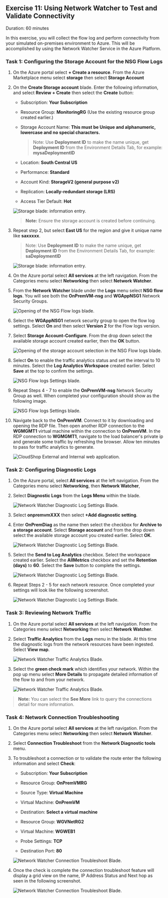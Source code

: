 ## Exercise 11: Using Network Watcher to Test and Validate Connectivity

Duration: 60 minutes

In this exercise, you will collect the flow log and perform connectivity from your simulated on-premises environment to Azure. This will be accomplished by using the Network Watcher Service in the Azure Platform.

### Task 1: Configuring the Storage Account for the NSG Flow Logs

1. On the Azure portal select **+ Create a resource**. From the Azure Marketplace menu select **storage** then select **Storage Account**

2. On the **Create Storage account** blade. Enter the following information, and select **Review + Create** then select the **Create** button:

    -  Subscription: **Your Subscription**

    -  Resource Group: **MonitoringRG** (Use the existing resource group created earlier.)

    -  Storage Account Name: **This must be Unique and alphanumeric, lowercase and no special characters.**
    
       >Note: Use **Deployment ID** to make the name unique, get **Deployment ID** from the Environment Details Tab, for example: **mysaDeploymentID**

    -  Location: **South Central US**

    -  Performance: **Standard**

    -  Account Kind: **StorageV2 (general purpose v2)**

    -  Replication: **Locally-redundant storage (LRS)**

    -  Access Tier Default: **Hot**

    ![Storage blade: information entry.](images/ecn23.png "Add storage account")

   >**Note:** Ensure the storage account is created before continuing.

3. Repeat step 2, but select **East US** for the region and give it unique name like **saxxxxx**.

   >Note: Use **Deployment ID** to make the name unique, get **Deployment ID** from the Environment Details Tab, for example: **saDeploymentID**

    ![Storage blade: information entry.](images/ecn24.png "Add storage account")

4. On the Azure portal select **All services** at the left navigation. From the Categories menu select **Networking** then select **Network Watcher**.

5. From the **Network Watcher** blade under the **Logs** menu select **NSG flow logs**. You will see both the **OnPremVM-nsg** and **WGAppNSG1** Network Security Groups.

    ![Opening of the NSG Flow logs blade.](images/Hands-onlabstep-by-step-Enterprise-classnetworkinginAzureimages/media/image185.png "Network Security Groups in Flow Log")

6. Select the **WGAppNSG1** network security group to open the flow log settings. Select **On** and then select **Version 2** for the Flow logs version.

7. Select **Storage Account-Configure**. From the drop down select the available storage account created earlier, then the **OK** button.

    ![Opening of the storage account selection in the NSG Flow logs blade.](images/ecn26.png "Network Watcher Flow Log Settings")

8. Select **On** to enable the traffic analytics status and set the interval to 10 minutes. Select the **Log Analytics Workspace** created earlier. Select **Save** at the top to confirm the settings.  

    ![NSG Flow logs Settings blade.](images/ecn27.png "Network Watcher Flow Log Settings")

9. Repeat Steps 4 - 7 to enable the **OnPremVM-nsg** Network Security Group as well. When completed your configuration should show as the following image.

     ![NSG Flow logs Settings blade.](images/ecn27.png "Network Watcher Flow Log")

10. Navigate back to the **OnPremVM**. Connect to it by downloading and opening the RDP file. Then open another RDP connection to the **WGMGMT1** virtual machine within the connection to **OnPremVM**. In the RDP connection to **WGMGMT1**, navigate to the load balancer's private ip and generate some traffic by refreshing the browser. Allow ten minutes to pass for traffic analytics to generate.  

     ![CloudShop External and Internal web application.](images/Hands-onlabstep-by-step-Enterprise-classnetworkinginAzureimages/media/image190.png "CloudShop Application")

### Task 2: Configuring Diagnostic Logs

1. On the Azure portal, select **All services** at the left navigation. From the Categories menu select **Networking**, then **Network Watcher**,

2. Select **Diagnostic Logs** from the **Logs Menu** within the blade.

     ![Network Watcher Diagnostic Log Settings Blade.](images/Hands-onlabstep-by-step-Enterprise-classnetworkinginAzureimages/media/image192.png "Network Watcher Diagnostic Log")

3. Select **onpremvmXXX** then select **+Add diagnostic setting**.

4. Enter **OnPremDiag** as the name then select the checkbox for **Archive to a storage account**. Select **Storage account** and from the drop down select the available storage account you created earlier. Select **OK**. 

     ![Network Watcher Diagnostic Log Settings Blade.](images/Hands-onlabstep-by-step-Enterprise-classnetworkinginAzureimages/media/image193.png "Network Watcher Diagnostic Resources")

5. Select the **Send to Log Analytics** checkbox. Select the workspace created earlier. Select the **AllMetrics** checkbox and set the **Retention (days)** to **60**. Select the **Save** button to complete the settings.

     ![Network Watcher Diagnostic Log Settings Blade.](images/Hands-onlabstep-by-step-Enterprise-classnetworkinginAzureimages/media/image194.png "Diagnostic Settings")

6. Repeat Steps 2 - 5 for each network resource. Once completed your settings will look like the following screenshot.

     ![Network Watcher Diagnostic Log Settings Blade.](images/Hands-onlabstep-by-step-Enterprise-classnetworkinginAzureimages/media/image195.png "Diagnostic Settings")

### Task 3: Reviewing Network Traffic

1. On the Azure portal select **All services** at the left navigation. From the Categories menu select **Networking** then select **Network Watcher**.

2. Select **Traffic Analytics** from the **Logs** menu in the blade. At this time the diagnostic logs from the network resources have been ingested. Select **View map**.

     ![Network Watcher Traffic Analytics Blade.](images/Hands-onlabstep-by-step-Enterprise-classnetworkinginAzureimages/media/image196.png "Your Network Environment")

3. Select the **green check mark** which identifies your network. Within the pop up menu select **More Details** to propagate detailed information of the flow to and from your network.

     ![Network Watcher Traffic Analytics Blade.](images/Hands-onlabstep-by-step-Enterprise-classnetworkinginAzureimages/media/image197.png "Your Network Environment")

>**Note:** You can select the **See More** link to query the connections detail for more information.

### Task 4: Network Connection Troubleshooting

1. On the Azure portal select **All services** at the left navigation. From the Categories menu select **Networking** then select **Network Watcher**.

2. Select **Connection Troubleshoot** from the **Network Diagnostic tools** menu.

3. To troubleshoot a connection or to validate the route enter the following information and select **Check**:
   
    -  Subscription: **Your Subscription**

    -  Resource Group: **OnPremVMRG**

    -  Source Type: **Virtual Machine**

    -  Virtual Machine: **OnPremVM**

    -  Destination: **Select a virtual machine**
 
    -  Resource Group: **WGVNetRG2**
 
    -  Virtual Machine: **WGWEB1**

    -  Probe Settings: **TCP**
    
    -  Destination Port: **80**

     ![Network Watcher Connection Troubleshoot Blade.](images/Hands-onlabstep-by-step-Enterprise-classnetworkinginAzureimages/media/image198.png "Connection Troubleshoot")

4. Once the check is complete the connection troubleshoot feature will display a grid view on the name, IP Address Status and Next hop as seen in the following screenshot. 

     ![Network Watcher Connection Troubleshoot Blade.](images/Hands-onlabstep-by-step-Enterprise-classnetworkinginAzureimages/media/image199.png "Connection Troubleshoot")
